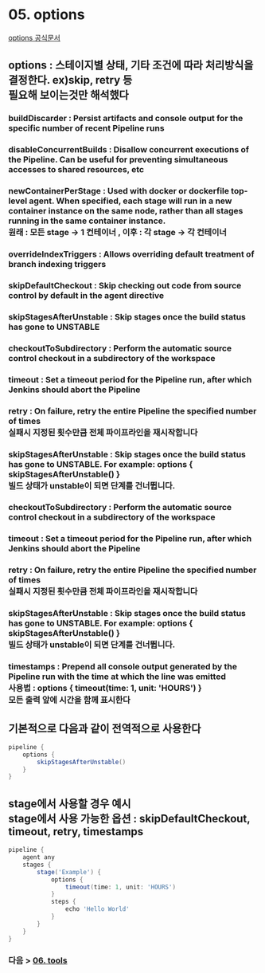 # 05. options
[options 공식문서](https://www.jenkins.io/doc/book/pipeline/syntax/#options)
## options : 스테이지별 상태, 기타 조건에 따라 처리방식을 결정한다. ex)skip, retry 등<br>필요해 보이는것만 해석했다
### buildDiscarder : Persist artifacts and console output for the specific number of recent Pipeline runs
### disableConcurrentBuilds : Disallow concurrent executions of the Pipeline. Can be useful for preventing simultaneous accesses to shared resources, etc
### newContainerPerStage : Used with docker or dockerfile top-level agent. When specified, each stage will run in a new container instance on the same node, rather than all stages running in the same container instance.<br>원래 : 모든 stage → 1 컨테이너 , 이후 : 각 stage → 각 컨테이너
### overrideIndexTriggers : Allows overriding default treatment of branch indexing triggers
### skipDefaultCheckout : Skip checking out code from source control by default in the agent directive
### skipStagesAfterUnstable : Skip stages once the build status has gone to UNSTABLE
### checkoutToSubdirectory : Perform the automatic source control checkout in a subdirectory of the workspace
### timeout : Set a timeout period for the Pipeline run, after which Jenkins should abort the Pipeline
### retry : On failure, retry the entire Pipeline the specified number of times<br>실패시 지정된 횟수만큼 전체 파이프라인을 재시작합니다
### skipStagesAfterUnstable : Skip stages once the build status has gone to UNSTABLE. For example: options { skipStagesAfterUnstable() }<br>빌드 상태가 unstable이 되면 단계를 건너뜁니다.
### checkoutToSubdirectory : Perform the automatic source control checkout in a subdirectory of the workspace
### timeout : Set a timeout period for the Pipeline run, after which Jenkins should abort the Pipeline
### retry : On failure, retry the entire Pipeline the specified number of times<br>실패시 지정된 횟수만큼 전체 파이프라인을 재시작합니다
### skipStagesAfterUnstable : Skip stages once the build status has gone to UNSTABLE. For example: options { skipStagesAfterUnstable() }<br>빌드 상태가 unstable이 되면 단계를 건너뜁니다.
### timestamps : Prepend all console output generated by the Pipeline run with the time at which the line was emitted<br>사용법 : options { timeout(time: 1, unit: 'HOURS') }<br>모든 출력 앞에 시간을 함께 표시한다
  
## 기본적으로 다음과 같이 전역적으로 사용한다
```groovy
pipeline {
    options {
        skipStagesAfterUnstable()
    }
}
```
  
## stage에서 사용할 경우 예시<br>stage에서 사용 가능한 옵션 : skipDefaultCheckout, timeout, retry, timestamps
```groovy
pipeline {
    agent any
    stages {
        stage('Example') {
            options {
                timeout(time: 1, unit: 'HOURS')
            }
            steps {
                echo 'Hello World'
            }
        }
    }
}
```

### 다음 > [06. tools](06.%20tools.md)

